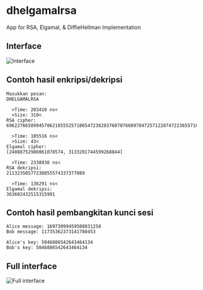 # dhelgamalrsa
App for RSA, Elgamal, & DiffieHellman Implementation

## Interface
![Interface](https://i.imgur.com/LsXP1Jl.png)

## Contoh hasil enkripsi/dekripsi
```
Masukkan pesan:
DHELGAMALRSA

  >Time: 203410 ns<
  >Size: 310<
RSA cipher:
69622766589945706218555257106547238283768707660970472571228747223655718635267547615209801505166587124551317464204725879722806884051143280204622558336190564540848673714253712622666220231094246736406921478054659774105096745831851519921693375599051583510878302947086609774104338515855067598120906316537208288668

  >Time: 105516 ns<
  >Size: 43<
Elgamal cipher:
[24088752986061078574, 3133201744599268844]

  >Time: 2338930 ns<
RSA dekripsi:
21132350577238055574337377089

  >Time: 136291 ns<
Elgamal dekripsi:
363602432515315991
```

## Contoh hasil pembangkitan kunci sesi
```
Alice message: 16973099459508031258
Bob message: 11735362373141780453

Alice's key: 5046886542643464134
Bob's key: 5046886542643464134
```

## Full interface
![Full interface](https://i.imgur.com/M1uYdBM.png)
